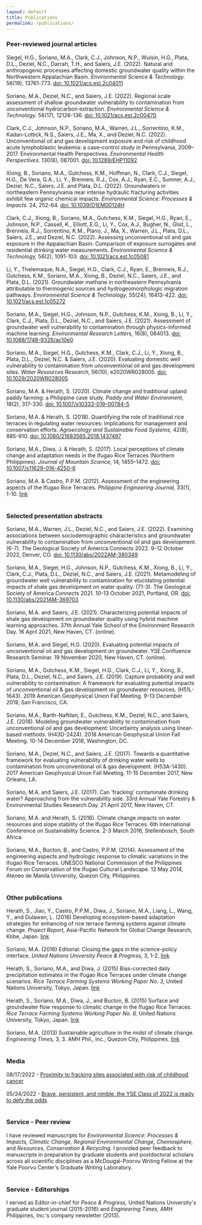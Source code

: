 ```yaml
---
layout: default
title: Publications
permalink: /publications/
---
```


### Peer-reviewed journal articles
Siegel, H.G., Soriano, M.A., Clark, C.J., Johnson, N.P., Wulsin, H.G., Plata, D.L., Deziel, N.C., Darrah, T.H., and Saiers, J.E. (2022). Natural and anthropogenic processes affecting domestic groundwater quality within the Northwestern Appalachian Basin. <i>Environmental Science & Technology.</i> 56(19), 13761-773. <a href="https://doi.org/10.1021/acs.est.2c04011" title="est4">doi: 10.1021/acs.est.2c04011</a>
<br /><br />Soriano, M.A., Deziel, N.C., and Saiers, J.E. (2022). Regional scale assessment of shallow groundwater vulnerability to contamination from unconventional hydrocarbon extraction. <i>Environmental Science & Technology.</i> 56(17), 12126-136. <a href="https://pubs.acs.org/doi/10.1021/acs.est.2c00470" title="est3">doi: 10.1021/acs.est.2c00470</a>
<br /><br />Clark, C.J., Johnson, N.P., Soriano, M.A., Warren, J.L., Sorrentino, K.M., Kadan-Lottick, N.S., Saiers, J.E., Ma, X., and Deziel, N.C. (2022). Unconventional oil and gas development exposure and risk of childhood acute lymphoblastic leukemia: a case–control study in Pennsylvania, 2009–2017. Environmental Health Perspectives. <i>Environmental Health Perspectives.</i> 130(8), 087001. <a href="https://ehp.niehs.nih.gov/doi/10.1289/EHP11092" title="ehp">doi: 10.1289/EHP11092</a>
<br /><br />Xiong, B., Soriano, M.A., Gutchess, K.M., Hoffman, N., Clark, C.J., Siegel, H.G., De Vera, G.A., Li, Y., Brenneis, R.J., Cox, A.J., Ryan, E.C., Sumner, A.J., Deziel, N.C., Saiers, J.E. and Plata, D.L. (2022). Groundwaters in northeastern Pennsylvania near intense hydraulic fracturing activities exhibit few organic chemical impacts. <i>Environmental Science: Processes & Impacts.</i> 24, 252-64. <a href="https://pubs.rsc.org/en/content/articlelanding/2022/em/d1em00124h" title="espi">doi: 10.1039/D1EM00124H</a>
<br /><br />Clark, C.J., Xiong, B., Soriano, M.A., Gutchess, K.M., Siegel, H.G., Ryan, E., Johnson, N.P., Cassell, K., Elliott, E.G., Li, Y., Cox, A.J., Bugher, N., Glist, L., Brenneis, R.J., Sorrentino, K.M., Plano, J., Ma, X., Warren, J.L., Plata, D.L., Saiers, J.E., and Deziel, N.C. (2022). Assessing unconventional oil and gas exposure in the Appalachian Basin: Comparison of exposure surrogates and residential drinking water measurements. <i>Environmental Science & Technology,</i> 56(2), 1091-103. <a href="https://doi.org/10.1021/acs.est.1c05081" title="est2">doi: 10.1021/acs.est.1c05081</a>
<br /><br />Li, Y., Thelemaque, N.A., Siegel, H.G., Clark, C.J., Ryan, E., Brenneis, R.J., Gutchess, K.M., Soriano, M.A., Xiong, B., Deziel, N.C., Saiers, J.E., and Plata, D.L. (2021). Groundwater methane in northeastern Pennsylvania attributable to thermogenic sources and hydrogeomorphologic migration pathways. <i>Environmental Science & Technology,</i> 55(24), 16413-422. <a href="https://doi.org/10.1021/acs.est.1c05272" title="est">doi: 10.1021/acs.est.1c05272</a>
<br /><br />Soriano, M.A., Siegel, H.G., Johnson, N.P., Gutchess, K.M., Xiong, B., Li, Y., Clark, C.J., Plata, D.L., Deziel, N.C., and Saiers, J.E. (2021). Assessment of groundwater well vulnerability to contamination through physics-informed machine learning. <i>Environmental Research Letters,</i> 16(8), 084013. <a href="https://doi.org/10.1088/1748-9326/ac10e0" title="erl">doi: 10.1088/1748-9326/ac10e0</a>
<br /><br />Soriano, M.A., Siegel, H.G., Gutchess, K.M., Clark, C.J., Li, Y., Xiong, B., Plata, D.L., Deziel, N.C. & Saiers, J.E. (2020). Evaluating domestic well vulnerability to contamination from unconventional oil and gas development sites. <i>Water Resources Research,</i> 56(10), e2020WR028005. <a href="https://doi.org/10.1029/2020WR028005" title="wrr">doi: 10.1029/2020WR028005</a>
<br /><br />Soriano, M.A. & Herath, S. (2020). Climate change and traditional upland paddy farming: a Philippine case study. <i>Paddy and Water Environment,</i> 18(2), 317-330. <a href="https://doi.org/10.1007/s10333-019-00784-5" title="pawe">doi: 10.1007/s10333-019-00784-5</a>
<br /><br />Soriano, M.A. & Herath, S. (2018). Quantifying the role of traditional rice terraces in regulating water resources: implications for management and conservation efforts. <i>Agroecology and Sustainable Food Systems,</i> 42(8), 885-910. <a href="https://doi.org/10.1080/21683565.2018.1437497" title="asfs">doi: 10.1080/21683565.2018.1437497</a>
<br /><br />Soriano, M.A., Diwa, J. & Herath, S. (2017). Local perceptions of climate change and adaptation needs in the Ifugao Rice Terraces (Northern Philippines). <i>Journal of Mountain Science,</i> 14, 1455–1472. <a href="https://doi.org/10.1007/s11629-016-4250-6" title="jms">doi: 10.1007/s11629-016-4250-6</a>
<br /><br />Soriano, M.A. & Castro, P.P.M. (2012). Assessment of the engineering aspects of the Ifugao Rice Terraces. <i>Philippine Engineering Journal,</i> 33(1), 1-10. <a href="https://www.journals.upd.edu.ph/index.php/pej/article/view/3469" title="pej">link</a>
<br /><br />

### Selected presentation abstracts
Soriano, M.A., Warren, J.L., Deziel, N.C., and Saiers, J.E. (2022). Examining associations between sociodemographic characteristics and groundwater vulnerability to contamination from unconventional oil and gas development. (6-7). The Geological Society of America Connects 2022. 9-12 October 2022, Denver, CO. <a href="https://gsa.confex.com/gsa/2022AM/webprogram/Paper380349.html" title="gsa22">doi: 10.1130/abs/2022AM-380349</a>
<br /><br />Soriano, M.A., Siegel, H.G., Johnson, N.P., Gutchess, K.M., Xiong, B., Li, Y., Clark, C.J., Plata, D.L., Deziel, N.C., and Saiers, J.E. (2021). Metamodeling of groundwater well vulnerability to contamination for elucidating potential impacts of shale gas development on water quality. (71-3). The Geological Society of America Connects 2021. 10-13 October 2021, Portland, OR. <a href="https://gsa.confex.com/gsa/2021AM/webprogram/Paper369703.html" title="gsa21">doi: 10.1130/abs/2021AM-369703</a>
<br /><br />Soriano, M.A. and Saiers, J.E. (2021). Characterizing potential impacts of shale gas development on groundwater quality using hybrid machine learning approaches. 37th Annual Yale School of the Environment Research Day. 16 April 2021, New Haven, CT. (online).
<br /><br />Soriano, M.A. and Siegel, H.G. (2020). Evaluating potential impacts of unconventional oil and gas development on groundwater. YSE Confluence Research Seminar. 19 November 2020, New Haven, CT. (online).
<br /><br />Soriano, M.A., Gutchess, K.M., Siegel, H.G., Clark, C.J., Li, Y., Xiong, B., Plata, D.L., Deziel, N.C., and Saiers, J.E. (2019). Capture probability and well vulnerability to contamination: A framework for evaluating potential impacts of unconventional oil & gas development on groundwater resources. (H51L-1643). 2019 American Geophysical Union Fall Meeting. 9-13 December 2019, San Francisco, CA.
<br /><br />Soriano, M.A., Barth-Naftilan, E., Gutchess, K.M., Deziel, N.C., and Saiers, J.E. (2018). Modeling groundwater vulnerability to contamination from unconventional oil and gas development: Uncertainty analysis using linear-based methods. (H43D-2424). 2018 American Geophysical Union Fall Meeting. 10-14 December 2018, Washington, DC.
<br /><br />Soriano, M.A., Deziel, N.C., and Saiers, J.E. (2017). Towards a quantitative framework for evaluating vulnerability of drinking water wells to contamination from unconventional oil & gas development. (H53A-1430). 2017 American Geophysical Union Fall Meeting. 11-15 December 2017, New Orleans, LA.
<br /><br />Soriano, M.A. and Saiers, J.E. (2017). Can ‘fracking’ contaminate drinking water? Approaching from the vulnerability side. 33rd Annual Yale Forestry & Environmental Studies Research Day. 21 April 2017, New Haven, CT.
<br /><br />Soriano, M.A. and Herath, S. (2016). Climate change impacts on water resources and slope stability of the Ifugao Rice Terraces. 6th International Conference on Sustainability Science. 2-3 March 2016, Stellenbosch, South Africa.
<br /><br />Soriano, M.A., Bucton, B., and Castro, P.P.M. (2014). Assessment of the engineering aspects and hydrologic response to climatic variations in the Ifugao Rice Terraces. UNESCO National Commission of the Philippines Forum on Conservation of the Ifugao Cultural Landscape. 12 May 2014, Ateneo de Manila University, Quezon City, Philippines.
<br /><br />

### Other publications
Herath, S., Jiao, Y., Castro, P.P.M., Diwa, J., Soriano, M.A., Liang, L., Wang, Y., and Dulawan, L. (2016) Developing ecosystem-based adaptation strategies for enhancing of rice terrace farming systems against climate change. <i>Project Report,</i> Asia-Pacific Network for Global Change Research, Kobe, Japan. <a href="https://www.apn-gcr.org/publication/project-final-report-arcp2013-03cmy-herath/" title="apn">link</a>
<br /><br />Soriano, M.A. (2016) Editorial: Closing the gaps in the science-policy interface. <i>United Nations University Peace & Progress,</i> 3, 1-2. <a href="https://postgraduate.ias.unu.edu/upp/journal-issues/" title="upp">link</a>
<br /><br />Herath, S., Soriano, M.A., and Diwa, J. (2015) Bias-corrected daily precipitation estimates in the Ifugao Rice Terraces under climate change scenarios. <i>Rice Terrace Farming Systems Working Paper No. 3,</i> United Nations University, Tokyo, Japan. <a href="https://collections.unu.edu/view/UNU:3337" title="unu2">link</a>
<br /><br />Herath, S., Soriano, M.A., Diwa, J., and Bucton, B. (2015) Surface and groundwater flow response to climatic change in the Ifugao Rice Terraces. <i>Rice Terrace Farming Systems Working Paper No. 6,</i> United Nations University, Tokyo, Japan. <a href="http://collections.unu.edu/view/UNU:3338" title="unu1">link</a>
<br /><br />Soriano, M.A. (2013) Sustainable agriculture in the midst of climate change. <i>Engineering Times,</i> 3, 3. AMH Phil., Inc., Quezon City, Philippines. <a href="http://www.amhphil.com/publications/the-engineering-times-newsletter/" title="amh">link</a>
<br /><br />

### Media
08/17/2022 - <a href="https://news.yale.edu/2022/08/17/proximity-fracking-sites-associated-risk-childhood-cancer" title="ynews">Proximity to fracking sites associated with risk of childhood cancer</a>
<br /><br />05/24/2022 - <a href="https://environment.yale.edu/news/article/brave-persistent-and-nimble-yse-class-2022-ready-defy-odds" title="ysen">Brave, persistent, and nimble, the YSE Class of 2022 is ready to defy the odds</a>
<br /><br />

### Service - Peer review
I have reviewed manuscripts for *Environmental Science: Processes & Impacts,* *Climatic Change,* *Regional Environmental Change,* *Chemosphere,* and *Resources, Conservation & Recycling.* I provided peer feedback to manuscripts in preparation by graduate students and postdoctoral scholars across all scientific disciplines as a McDougal-Poorvu Writing Fellow at the Yale Poorvu Center's Graduate Writing Laboratory.
<br /><br />

### Service - Editorships
I served as Editor-in-chief for *Peace & Progress,* United Nations University's graduate student journal (2015-2016) and *Engineering Times,* AMH Philippines, Inc.'s company newsletter (2013). 